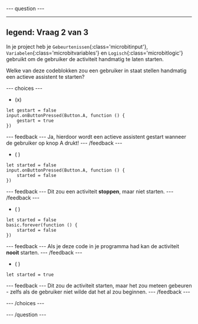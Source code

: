 \--- question ---

---

## legend: Vraag 2 van 3

In je project heb je `Gebeurtenissen`{:class='microbitinput'}, `Variabelen`{:class='microbitvariables'} en `Logisch`{:class='microbitlogic'} gebruikt om de gebruiker de activiteit handmatig te laten starten.

Welke van deze codeblokken zou een gebruiker in staat stellen handmatig een actieve assistent te starten?

\--- choices ---

- (x)

```microbit
let gestart = false
input.onButtonPressed(Button.A, function () {
    gestart = true
})
```

\--- feedback ---
Ja, hierdoor wordt een actieve assistent gestart wanneer de gebruiker op knop A drukt!
\--- /feedback ---

- ( )

```microbit
let started = false
input.onButtonPressed(Button.A, function () {
    started = false
})
```

\--- feedback ---
Dit zou een activiteit **stoppen**, maar niet starten.
\--- /feedback ---

- ( )

```microbit
let started = false
basic.forever(function () {
    started = false
})
```

\--- feedback ---
Als je deze code in je programma had kan de activiteit **nooit** starten.
\--- /feedback ---

- ( )

```microbit
let started = true
```

\--- feedback ---
Dit zou de activiteit starten, maar het zou meteen gebeuren - zelfs als de gebruiker niet wilde dat het al zou beginnen.
\--- /feedback ---

\--- /choices ---

\--- /question ---
